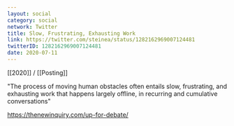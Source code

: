 ```yaml
---
layout: social
category: social
network: Twitter
title: Slow, Frustrating, Exhausting Work
link: https://twitter.com/steinea/status/1282162969007124481
twitterID: 1282162969007124481
date: 2020-07-11
---
```


[[2020]] / [[Posting]]

"The process of moving human obstacles often entails slow, frustrating, and exhausting work that happens largely offline, in recurring and cumulative conversations"

<https://thenewinquiry.com/up-for-debate/>
